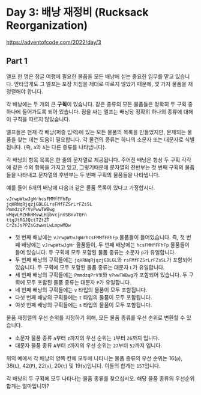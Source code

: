 # Day 3: 배낭 재정비 (Rucksack Reorganization)
<https://adventofcode.com/2022/day/3>

## Part 1
엘프 한 명은 정글 여행에 필요한 물품을 모든 배낭에 싣는 중요한 임무를 맡고 있습니다. 안타깝게도 그 엘프는 포장 지침을 제대로 따르지 않았기 때문에, 몇 가지 물품을 재정렬해야 합니다.

각 배낭에는 두 개의 큰 **구획**이 있습니다. 같은 종류의 모든 물품들은 정확히 두 구획 중 하나에 들어가도록 되어 있습니다. 짐을 싸는 엘프는 배낭당 정확히 하나의 종류에 대해 이 규칙을 따르지 않았습니다.

엘프들은 현재 각 배낭(퍼즐 입력)에 있는 모든 물품의 목록을 만들었지만, 문제되는 물품을 찾는 데는 도움이 필요합니다. 각 물건의 종류는 하나의 소문자 또는 대문자로 식별됩니다. (즉, `a`와 `A`는 다른 종류를 나타냅니다).

각 배낭의 항목 목록은 한 줄의 문자열로 제공됩니다. 주어진 배낭은 항상 두 구획 각각에 같은 수의 항목을 가지고 있고, 그렇기때문에 문자열의 전반부는 첫 번째 구획의 물품들을 나타내고 문자열의 후반부는 두 번째 구획의 물품들을 나타냅니다.

예를 들어 6개의 배낭에 다음과 같은 물품 목록이 있다고 가정합시다.  

``` text
vJrwpWtwJgWrhcsFMMfFFhFp
jqHRNqRjqzjGDLGLrsFMfFZSrLrFZsSL
PmmdzqPrVvPwwTWBwg
wMqvLMZHhHMvwLHjbvcjnnSBnvTQFn
ttgJtRGJQctTZtZT
CrZsJsPPZsGzwwsLwLmpwMDw
```

- 첫 번째 배낭에는 `vJrwpWtwJgWrhcsFMMfFFhFp` 물품들이 들어있습니다. 즉, 첫 번째 배낭에는 `vJrwpWtwJgWr` 물품들이, 두 번째 배낭에는 `hcsFMMfFFhFp` 물품들이 들어 있습니다. 두 구획에 모두 포함된 물품 종류는 소문자 `p`가 유일합니다.
- 두 번째 배낭의 구획들에는 `jqHRNqRjqzjGDLGL`와 `rsFMfFZSrLrFZsSL`가 포함되어 있습니다. 두 구획에 모두 포함된 물품 종류는 대문자 `L`가 유일합니다.
- 세 번째 배낭의 구획들에는 `PmmdzqPrV및`와 `vPwwTWBwg`가 포함되어 있습니다. 두 구획에 모두 포함된 물품 종류는 대문자 `P`가 유일합니다.
- 네 번째 배낭의 구획들에는 `v` 타입의 물품이 모두 포함됩니다.
- 다섯 번째 배낭의 구획들에는 `t` 타입의 물품이 모두 포함됩니다.
- 여섯 번째 배낭의 구획들에는 `s` 타입의 물품이 모두 포함됩니다.

물품 재정렬의 우선 순위를 지정하기 위해, 모든 물품 종류를 우선 순위로 변환할 수 있습니다.

- 소문자 물품 종류 `a`부터 `z`까지의 우선 순위는 `1`부터 `26`까지 입니다.
- 대문자 물품 종류 `A`부터 `Z`까지의 우선 순위는 `27`부터 `52`까지 입니다.

위의 예에서 각 배낭의 양쪽 칸에 모두에 나타나는 물품 종류의 우선 순위는 16(`p`), 38(`L`), 42(`P`), 22(`v`), 20(`t`) 및 19(`s`)입니다. 이들의 합계는 `157`입니다.

각 배낭의 두 구획에 모두 나타나는 물품 종류를 찾으십시오. 해당 물품 종류의 우선순위 합계는 얼마입니까?